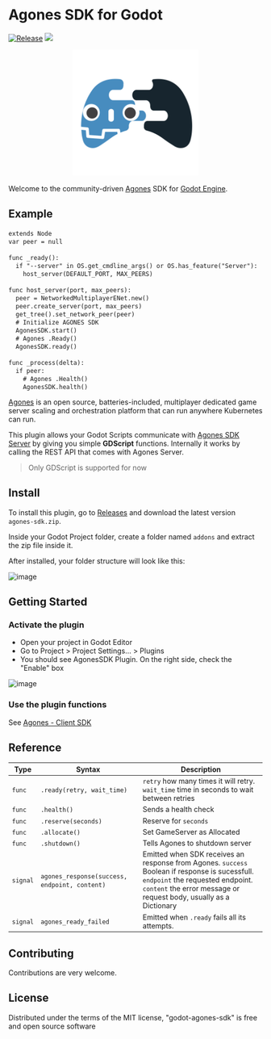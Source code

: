 # Agones SDK for Godot
[![Release](https://github.com/AndreMicheletti/godot-agones-sdk/actions/workflows/release.yml/badge.svg?branch=master)](https://github.com/AndreMicheletti/godot-agones-sdk/actions/workflows/release.yml)
<img src="https://img.shields.io/github/v/release/AndreMicheletti/godot-agones-sdk">

<p align="center">
<img src="https://raw.githubusercontent.com/AndreMicheletti/godot-agones-sdk/master/agones-sdk-icon.svg" width="250">
</p>

Welcome to the community-driven [Agones](https://agones.dev/site/) SDK for [Godot Engine](https://godotengine.org/).

## Example

```GDScript
extends Node
var peer = null

func _ready():
  if "--server" in OS.get_cmdline_args() or OS.has_feature("Server"):
    host_server(DEFAULT_PORT, MAX_PEERS)

func host_server(port, max_peers):
  peer = NetworkedMultiplayerENet.new()
  peer.create_server(port, max_peers)
  get_tree().set_network_peer(peer)
  # Initialize AGONES SDK
  AgonesSDK.start()
  # Agones .Ready()
  AgonesSDK.ready()

func _process(delta):
  if peer:
    # Agones .Health()
    AgonesSDK.health()
```

[Agones](https://agones.dev/site/) is an open source, batteries-included, multiplayer dedicated game server scaling and orchestration platform that can run anywhere Kubernetes can run.

This plugin allows your Godot Scripts communicate with [Agones SDK Server](https://agones.dev/site/docs/guides/client-sdks/) by giving you simple **GDScript** functions. Internally it works by calling the REST API that comes with Agones Server.

> Only GDScript is supported for now

## Install

To install this plugin, go to [Releases](https://github.com/AndreMicheletti/godot-agones-sdk/releases/tag/0.1.1) and download the latest version `agones-sdk.zip`.

Inside your Godot Project folder, create a folder named `addons` and extract the zip file inside it.

After installed, your folder structure will look like this:

![image](https://user-images.githubusercontent.com/16908595/126000349-572411bd-e596-45c1-b7c2-bb3f34d595d2.png)

## Getting Started

### Activate the plugin

- Open your project in Godot Editor
- Go to Project > Project Settings... > Plugins
- You should see AgonesSDK Plugin. On the right side, check the "Enable" box

![image](https://user-images.githubusercontent.com/16908595/126000549-9135b9da-22bf-4163-9409-994bef4fafc0.png)

### Use the plugin functions

See [Agones - Client SDK](https://agones.dev/site/docs/guides/client-sdks/#function-reference)

## Reference

| Type | Syntax | Description |
| ---- | ---- | ----------- |
| `func`      | `.ready(retry, wait_time)` | `retry` how many times it will retry. `wait_time` time in seconds to wait between retries |
| `func` | `.health()` | Sends a health check |
| `func` | `.reserve(seconds)` | Reserve for `seconds` |
| `func` | `.allocate()` | Set GameServer as Allocated |
| `func` | `.shutdown()` | Tells Agones to shutdown server |
| `signal` | `agones_response(success, endpoint, content)` | Emitted when SDK receives an response from Agones. `success` Boolean if response is sucessfull. `endpoint` the requested endpoint. `content` the error message or request body, usually as a Dictionary |
| `signal` | `agones_ready_failed` | Emitted when `.ready` fails all its attempts.  |

## Contributing

Contributions are very welcome.

## License

Distributed under the terms of the MIT license, "godot-agones-sdk" is free and open source software
